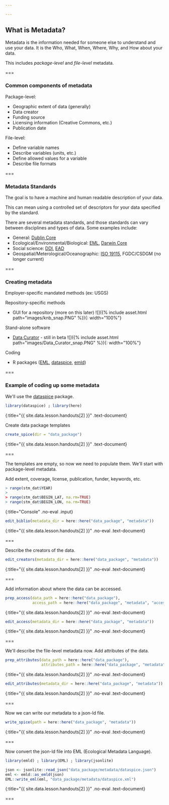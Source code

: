 ```yaml
---

---
```


## What is Metadata?

Metadata is the information needed for someone else to understand and use your data.  It is the Who, What, When, Where, Why, and How about your data.  

This includes _package-level_ and _file-level_ metadata.  

===

### Common components of metadata

Package-level:
 - Geographic extent of data (generally)
 - Data creator
 - Funding source
 - Licensing information (Creative Commons, etc.)
 - Publication date

File-level:
 - Define variable names
 - Describe variables (units, etc.)
 - Define allowed values for a variable
 - Describe file formats

===

### Metadata Standards

The goal is to have a machine and human readable description of your data. 

This can mean using a controlled set of descriptors for your data specified by the standard. 

There are several metadata standards, and those standards can vary between disciplines
and types of data.  Some examples include:

   - General: [Dublin Core](http://dublincore.org/)
   - Ecological/Environmental/Biological: [EML](https://knb.ecoinformatics.org/external//emlparser/docs/index.html), [Darwin Core](https://dwc.tdwg.org/)
   - Social science: [DDI](http://www.ddialliance.org/), [EAD](https://www.loc.gov/ead/) 
   - Geospatial/Meterological/Oceanographic: [ISO 19115](https://www.iso.org/standard/53798.html), FGDC/CSDGM (no longer current)

===

### Creating metadata

Employer-specific mandated methods (ex: USGS)

Repository-specific methods

   - GUI for a repository (more on this later)
   ![]({% include asset.html path="images/knb_snap.PNG" %}){: width="100%"} 
   
Stand-alone software
   
   - [Data Curator](https://github.com/ODIQueensland/data-curator) - still in beta
   ![]({% include asset.html path="images/Data_Curator_snap.PNG" %}){: width="100%"} 

Coding 

   - R packages ([EML](https://github.com/ropensci/EML), [dataspice](https://github.com/ropenscilabs/dataspice), [emld](https://github.com/ropensci/emld))

===

### Example of coding up some metadata  

We'll use the [dataspice](https://github.com/ropenscilabs/dataspice) package. 


~~~r
library(dataspice) ; library(here)
~~~
{:title="{{ site.data.lesson.handouts[2] }}" .text-document}


Create data package templates


~~~r
create_spice(dir = "data_package")
~~~
{:title="{{ site.data.lesson.handouts[2] }}" .text-document}

 
=== 
 
The templates are empty, so now we need to populate them. 
We'll start with package-level metadata. 

Add extent, coverage, license, publication, funder, keywords, etc. 


~~~r
> range(stm_dat$YEAR)
> 
> range(stm_dat$BEGIN_LAT, na.rm=TRUE)
> range(stm_dat$BEGIN_LON, na.rm=TRUE)
~~~
{:title="Console" .no-eval .input}




~~~r
edit_biblio(metadata_dir = here::here("data_package", "metadata"))
~~~
{:title="{{ site.data.lesson.handouts[2] }}" .no-eval .text-document}


===

Describe the creators of the data. 


~~~r
edit_creators(metadata_dir = here::here("data_package", "metadata"))
~~~
{:title="{{ site.data.lesson.handouts[2] }}" .no-eval .text-document}


===

Add information about where the data can be accessed.


~~~r
prep_access(data_path = here::here("data_package"),
            access_path = here::here("data_package", "metadata", "access.csv"))
~~~
{:title="{{ site.data.lesson.handouts[2] }}" .no-eval .text-document}




~~~r
edit_access(metadata_dir = here::here("data_package", "metadata"))
~~~
{:title="{{ site.data.lesson.handouts[2] }}" .no-eval .text-document}


===

We'll describe the file-level metadata now.
Add attributes of the data.


~~~r
prep_attributes(data_path = here::here("data_package"),
                attributes_path = here::here("data_package", "metadata", "attributes.csv"))  
~~~
{:title="{{ site.data.lesson.handouts[2] }}" .no-eval .text-document}




~~~r
edit_attributes(metadata_dir = here::here("data_package", "metadata"))
~~~
{:title="{{ site.data.lesson.handouts[2] }}" .no-eval .text-document}


===

Now we can write our metadata to a json-ld file.


~~~r
write_spice(path = here::here("data_package", "metadata"))
~~~
{:title="{{ site.data.lesson.handouts[2] }}" .no-eval .text-document}


===

Now convert the json-ld file into EML (Ecological Metadata Language).


~~~r
library(emld) ; library(EML) ; library(jsonlite)

json <- jsonlite::read_json("data_package/metadata/dataspice.json")
eml <- emld::as_emld(json)
EML::write_eml(eml, "data_package/metadata/dataspice.xml")
~~~
{:title="{{ site.data.lesson.handouts[2] }}" .no-eval .text-document}


===
